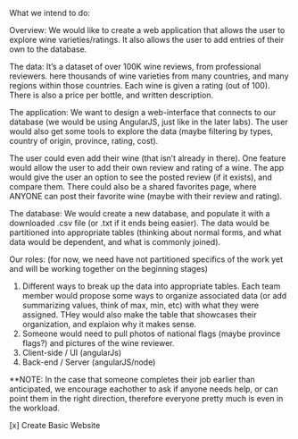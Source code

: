 What we intend to do: 

Overview: We would like to create a web application that allows the user to explore wine varieties/ratings. 
It also allows the user to add entries of their own to the database.
 
The data: It’s a dataset of over 100K wine reviews, from professional reviewers. 
here thousands of wine varieties from many countries, and many regions within those countries. 
Each wine is given a rating (out of 100). There is also a price per bottle, and written description.

The application: We want to design a web-interface that connects to our database (we would be using AngularJS, just like in the later labs). 
The user would also get some tools to explore the data (maybe filtering by types, country of origin, province, rating, cost). 

The user could even add their wine (that isn’t already in there). 
One feature would allow the user to add their own review and rating of a wine. 
The app would give the user an option to see the posted review (if it exists), and compare them. 
There could also be a shared favorites page, where ANYONE can post their favorite wine (maybe with their review and rating). 

The database: We would create a new database, and populate it with a downloaded .csv file (or .txt if it ends being easier). 
The data would be partitioned into appropriate tables (thinking about normal forms, and what data would be dependent, 
and what is commonly joined). 

Our roles:
(for now, we need have not partitioned specifics of the work yet and will be working together on the beginning stages)

1. Different ways to break up the data into appropriate tables. Each team member would propose some ways to organize associated data 
(or add summarizing values, think of max, min, etc) with what they were assigned. THey would also make the table that showcases their 
organization, and explaion why it makes sense.
2. Someone would need to pull photos of national flags (maybe province flags?) and pictures of the wine reviewer.
3. Client-side / UI (angularJs)
4. Back-end / Server (angularJS/node)

**NOTE: In the case that someone completes their job earlier than anticipated, we encourage eachother to ask if anyone needs help, 
or can point them in the right direction, therefore everyone pretty much is even in the workload.

[x] Create Basic Website
